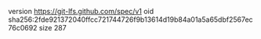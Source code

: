 version https://git-lfs.github.com/spec/v1
oid sha256:2fde921372040ffcc721744726f9b13614d19b84a01a5a65dbf2567ec76c0692
size 287
